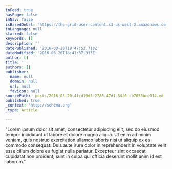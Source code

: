 ```yaml
---
inFeed: true
hasPage: false
inNav: false
isBasedOnUrl: 'https://the-grid-user-content.s3-us-west-2.amazonaws.com/5313c62f-0134-4595-8e4c-a418a4d5d9fb.png'
inLanguage: null
starred: false
keywords: []
description: ''
datePublished: '2016-03-20T18:47:53.718Z'
dateModified: '2016-03-20T18:41:37.313Z'
author: []
title: ''
authors: []
publisher:
  name: null
  domain: null
  url: null
  favicon: null
sourcePath: _posts/2016-03-20-4fcd19d3-2786-47d1-84f6-cb7053bcc014.md
published: true
_context: 'http://schema.org'
_type: Article

---
```

"Lorem ipsum dolor sit amet, consectetur adipiscing elit, sed do eiusmod tempor incididunt ut labore et dolore magna aliqua. Ut enim ad minim veniam, quis nostrud exercitation ullamco laboris nisi ut aliquip ex ea commodo consequat. Duis aute irure dolor in reprehenderit in voluptate velit esse cillum dolore eu fugiat nulla pariatur. Excepteur sint occaecat cupidatat non proident, sunt in culpa qui officia deserunt mollit anim id est laborum."